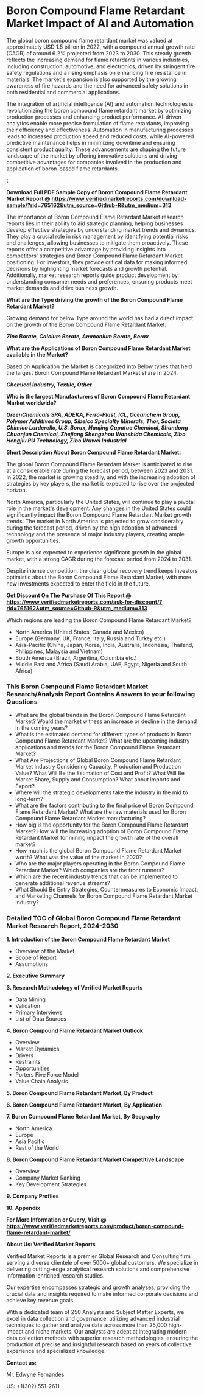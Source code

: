 <meta name="title" content="Global Boron Compound Flame Retardant Market Impact of AI and Automation"><meta name="description" content="The global boron compound flame retardant market was valued at approximately USD 1.5 billion in 2022, with a compound annual growth rate (CAGR) of around 6.2% projecte"><meta name="title" content="Boron Compound Flame Retardant Market Size, Share, Scope, Trends, Growth, Opportunities, Analysis, Forecast"><h1>Boron Compound Flame Retardant Market Impact of AI and Automation</h1><p>The global boron compound flame retardant market was valued at approximately USD 1.5 billion in 2022, with a compound annual growth rate (CAGR) of around 6.2% projected from 2023 to 2030. This steady growth reflects the increasing demand for flame retardants in various industries, including construction, automotive, and electronics, driven by stringent fire safety regulations and a rising emphasis on enhancing fire resistance in materials. The market's expansion is also supported by the growing awareness of fire hazards and the need for advanced safety solutions in both residential and commercial applications.</p><p>The integration of artificial intelligence (AI) and automation technologies is revolutionizing the boron compound flame retardant market by optimizing production processes and enhancing product performance. AI-driven analytics enable more precise formulation of flame retardants, improving their efficiency and effectiveness. Automation in manufacturing processes leads to increased production speed and reduced costs, while AI-powered predictive maintenance helps in minimizing downtime and ensuring consistent product quality. These advancements are shaping the future landscape of the market by offering innovative solutions and driving competitive advantages for companies involved in the production and application of boron-based flame retardants.</p>t</p><p id="" class=""><strong>Download Full PDF Sample Copy of Boron Compound Flame Retardant Market Report @ <a href="https://www.verifiedmarketreports.com/download-sample/?rid=765162&utm_source=Github-R&utm_medium=313" target="_blank">https://www.verifiedmarketreports.com/download-sample/?rid=765162&utm_source=Github-R&utm_medium=313</a></strong></p><p>The importance of&nbsp;Boron Compound Flame Retardant Market research reports lies in their ability to aid strategic planning, helping businesses develop effective strategies by understanding market trends and dynamics. They play a crucial role in risk management by identifying potential risks and challenges, allowing businesses to mitigate them proactively. These reports offer a competitive advantage by providing insights into competitors' strategies and Boron Compound Flame Retardant Market positioning. For investors, they provide critical data for making informed decisions by highlighting market forecasts and growth potential. Additionally, market research reports guide product development by understanding consumer needs and preferences, ensuring products meet market demands and drive business growth.</p><p><strong>What are the&nbsp;Type driving the growth of the Boron Compound Flame Retardant Market?</strong></p><p id="" class="">Growing demand for below Type around the world has had a direct impact on the growth of the Boron Compound Flame Retardant Market:</p><em><strong>Zinc Borate, Calcium Borate, Ammonium Borate, Borax</strong></em></p><strong>What are the&nbsp;Applications&nbsp;of Boron Compound Flame Retardant Market available in the Market?</strong></p><p id="" class="">Based on Application the Market is categorized into Below types that held the largest Boron Compound Flame Retardant Market share In 2024.</p><em><strong>Chemical Industry, Textile, Other</strong></em></p><strong>Who is the largest Manufacturers of Boron Compound Flame Retardant Market worldwide?</strong></p><p><em><strong>GreenChemicals SPA, ADEKA, Ferro-Plast, ICL, Oceanchem Group, Polymer Additives Group, Sibelco Specialty Minerals, Thor, Societa Chimica Larderello, U.S. Borax, Nanjing Capatue Chemical, Shandong Chuanjun Chemical, Zhejiang Shengzhou Wanshida Chemicals, Zibo Hengjiu PU Technology, Zibo Wuwei Industrial</strong></em></p><p id="" class=""><strong>Short Description About Boron Compound Flame Retardant Market:</strong></p><p>The global Boron Compound Flame Retardant Market is anticipated to rise at a considerable rate during the forecast period, between 2023 and 2031. In 2022, the market is growing steadily, and with the increasing adoption of strategies by key players, the market is expected to rise over the projected horizon.</p><p>North America, particularly the United States, will continue to play a pivotal role in the market's development. Any changes in the United States could significantly impact the Boron Compound Flame Retardant Market growth trends. The market in North America is projected to grow considerably during the forecast period, driven by the high adoption of advanced technology and the presence of major industry players, creating ample growth opportunities.</p><p>Europe is also expected to experience significant growth in the global market, with a strong CAGR during the forecast period from 2024 to 2031.</p><p>Despite intense competition, the clear global recovery trend keeps investors optimistic about the Boron Compound Flame Retardant Market, with more new investments expected to enter the field in the future.</p><p id="" class=""><strong>Get Discount On The Purchase Of This Report @ <a href="https://www.verifiedmarketreports.com/ask-for-discount/?rid=765162&utm_source=Github-R&utm_medium=313" target="_blank">https://www.verifiedmarketreports.com/ask-for-discount/?rid=765162&utm_source=Github-R&utm_medium=313</a></strong></p>Which regions are leading the Boron Compound Flame Retardant Market?</p><ul><li>North America (United States, Canada and Mexico)</li><li>Europe (Germany, UK, France, Italy, Russia and Turkey etc.)</li><li>Asia-Pacific (China, Japan, Korea, India, Australia, Indonesia, Thailand, Philippines, Malaysia and Vietnam)</li><li>South America (Brazil, Argentina, Columbia etc.)</li><li>Middle East and Africa (Saudi Arabia, UAE, Egypt, Nigeria and South Africa)</li></ul><h3 id="" class="">This Boron Compound Flame Retardant Market Research/Analysis Report Contains Answers to your following Questions</h3><ul><li>What are the global trends in the Boron Compound Flame Retardant Market? Would the market witness an increase or decline in the demand in the coming years?</li><li>What is the estimated demand for different types of products in Boron Compound Flame Retardant Market? What are the upcoming industry applications and trends for the Boron Compound Flame Retardant Market?</li><li>What Are Projections of Global Boron Compound Flame Retardant Market Industry Considering Capacity, Production and Production Value? What Will Be the Estimation of Cost and Profit? What Will Be Market Share, Supply and Consumption? What about imports and Export?</li><li>Where will the strategic developments take the industry in the mid to long-term?</li><li>What are the factors contributing to the final price of Boron Compound Flame Retardant Market? What are the raw materials used for Boron Compound Flame Retardant Market manufacturing?</li><li>How big is the opportunity for the Boron Compound Flame Retardant Market? How will the increasing adoption of Boron Compound Flame Retardant Market for mining impact the growth rate of the overall market?</li><li>How much is the global Boron Compound Flame Retardant Market worth? What was the value of the market In 2020?</li><li>Who are the major players operating in the Boron Compound Flame Retardant Market? Which companies are the front runners?</li><li>Which are the recent industry trends that can be implemented to generate additional revenue streams?</li><li>What Should Be Entry Strategies, Countermeasures to Economic Impact, and Marketing Channels for Boron Compound Flame Retardant Market Industry?</li></ul><h3 id="" class="">Detailed TOC of Global Boron Compound Flame Retardant Market Research Report, 2024-2030</h3><p id="" class=""><strong>1. Introduction of the Boron Compound Flame Retardant Market</strong></p><ul><li>Overview of the Market</li><li>Scope of Report</li><li>Assumptions</li></ul><p id="" class=""><strong>2. Executive Summary</strong></p><p id="" class=""><strong>3. Research Methodology of Verified Market Reports</strong></p><ul><li>Data Mining</li><li>Validation</li><li>Primary Interviews</li><li>List of Data Sources</li></ul><p id="" class=""><strong>4. Boron Compound Flame Retardant Market Outlook</strong></p><ul><li>Overview</li><li>Market Dynamics</li><li>Drivers</li><li>Restraints</li><li>Opportunities</li><li>Porters Five Force Model</li><li>Value Chain Analysis</li></ul><p id="" class=""><strong>5. Boron Compound Flame Retardant Market, By Product</strong></p><p id="" class=""><strong>6. Boron Compound Flame Retardant Market, By Application</strong></p><p id="" class=""><strong>7. Boron Compound Flame Retardant Market, By Geography</strong></p><ul><li>North America</li><li>Europe</li><li>Asia Pacific</li><li>Rest of the World</li></ul><p id="" class=""><strong>8. Boron Compound Flame Retardant Market Competitive Landscape</strong></p><ul><li>Overview</li><li>Company Market Ranking</li><li>Key Development Strategies</li></ul><p id="" class=""><strong>9. Company Profiles</strong></p><p id="" class=""><strong>10. Appendix</strong></p><p id="" class=""><strong>For More Information or Query, Visit @ <a href="https://www.verifiedmarketreports.com/product/boron-compound-flame-retardant-market/" target="_blank">https://www.verifiedmarketreports.com/product/boron-compound-flame-retardant-market/</a></strong></p><p id="" class=""><strong>About Us: Verified Market Reports</strong></p><p id="" class="">Verified Market Reports is a premier Global Research and Consulting firm serving a diverse clientele of over 5000+ global customers. We specialize in delivering cutting-edge analytical research solutions and comprehensive information-enriched research studies.</p><p id="" class="">Our expertise encompasses strategic and growth analyses, providing the crucial data and insights required to make informed corporate decisions and achieve key revenue goals.</p><p id="" class="">With a dedicated team of 250 Analysts and Subject Matter Experts, we excel in data collection and governance, utilizing advanced industrial techniques to gather and analyze data across more than 25,000 high-impact and niche markets. Our analysts are adept at integrating modern data collection methods with superior research methodologies, ensuring the production of precise and insightful research based on years of collective experience and specialized knowledge.</p><p id="" class=""><strong>Contact us:</strong></p><p id="" class="">Mr. Edwyne Fernandes</p><p id="" class="">US: +1(302) 551-2611</p>